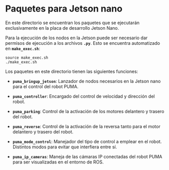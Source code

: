 # Paquetes para Jetson nano

En este directorio se encuentran los paquetes que se ejecutarán exclusivamente en la placa de desarrollo Jetson Nano.

Para la ejecución de los nodos en la Jetson puede ser necesario dar permisos de ejecución a los archivos **`.py`**. Esto se encuentra automatizado en **`make_exec.sh`**:

    source make_exec.sh
    ./make_exec.sh

Los paquetes en este directorio tienen las siguientes funciones:

- **`puma_bringup_jetson`**: Lanzador de nodos necesarios en la Jetson nano para el control del robot PUMA.

- **`puma_controller`**: Encargado del control de velocidad y dirección del robot.

- **`puma_parking`**: Control de la activación de los motores delantero y trasero del robot.

- **`puma_reverse`**: Control de la activación de la reversa tanto para el motor delantero y trasero del robot.

- **`puma_mode_control`**: Manejador del tipo de control a emplear en el robot. Distintos modos para evitar que interfiera entre sí.

- **`puma_ip_cameras`**: Maneja de las cámaras IP conectadas del robot PUMA para ser visualizadas en el entorno de ROS.
